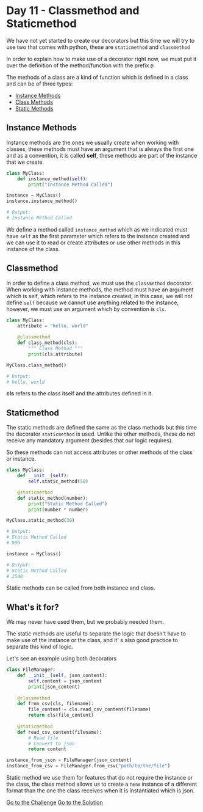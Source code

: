 # Day 11 - Classmethod and Staticmethod

We have not yet started to create our decorators but this time we will try to use two that comes with python, these are `staticmethod` and `classmethod`

In order to explain how to make use of a decorator right now, we must put it over the definition of the method/function with the prefix `@`.

The methods of a class are a kind of function which is defined in a class and can be of three types:

- [Instance Methods](#Instance%20Methods)
- [Class Methods](#Classmethod)
- [Static Methods](#Staticmethod)

## Instance Methods

Instance methods are the ones we usually create when working with classes, these methods must have an argument that is always the first one and as a convention, it is called **self**, these methods are part of the instance that we create.

```python
class MyClass:
    def instance_method(self):
        print("Instance Method Called")

instance = MyClass()
instance.instance_method()

# Output:
# Instance Method Called
```

We define a method called `instance_method` which as we indicated must have `self` as the first parameter which refers to the instance created and we can use it to read or create attributes or use other methods in this instance of the class.

## Classmethod

In order to define a class method, we must use the `classmethod` decorator. When working with instance methods, the method must have an argument which is self, which refers to the instance created, in this case, we will not define `self` because we cannot use anything related to the instance, however, we must use an argument which by convention is `cls`.

```python
class MyClass:
    attribute = "hello, world"
    
    @classmethod
    def class_method(cls):
        """ Class Method """
        print(cls.attribute)

MyClass.class_method()

# Output:
# hello, world
```

**cls** refers to the class itself and the attributes defined in it.

## Staticmethod

The static methods are defined the same as the class methods but this time the decorator `staticmethod` is used. Unlike the other methods, these do not receive any mandatory argument (besides that our logic requires).

So these methods can not access attributes or other methods of the class or instance.

```python
class MyClass:
    def __init__(self):
        self.static_method(50)

    @staticmethod
    def static_method(number):
        print("Static Method Called")
        print(number * number)

MyClass.static_method(30)

# Output: 
# Static Method Called
# 900

instance = MyClass()

# Output: 
# Static Method Called
# 2500
```

Static methods can be called from both instance and class.

## What's it for?

We may never have used them, but we probably needed them.

The static methods are useful to separate the logic that doesn't have to make use of the instance or the class, and it' s also good practice to separate this kind of logic.

Let's see an example using both decorators

```python
class FileManager:
    def __init__(self, json_content):
        self.content = json_content
        print(json_content)
    
    @classmethod
    def from_csv(cls, filename):
        file_content = cls.read_csv_content(filename)
        return cls(file_content)
    
    @staticmethod
    def read_csv_content(filename):
        # Read file
        # Convert to json
        return content

instance_from_json = FileManager(json_content)
instance_from_csv = FileManager.from_csv("path/to/the/file")
```

Static method we use them for features that do not require the instance or the class, the class method allows us to create a new instance of a different format than the one the class receives when it is instantiated which is json.

[Go to the Challenge](https://github.com/estebansolo/Python30/blob/master/exercises/11_classmethod_static_method.py)
[Go to the Solution](https://github.com/estebansolo/Python30/blob/master/solutions/11_classmethod_static_method.py)